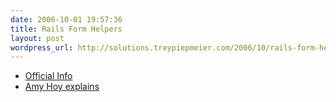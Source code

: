 ```yaml
---
date: 2006-10-01 19:57:36
title: Rails Form Helpers
layout: post
wordpress_url: http://solutions.treypiepmeier.com/2006/10/rails-form-helpers/
---
```

* [Official Info](http://rubyonrails.org/api/classes/ActionView/Helpers/FormHelper.html)
* [Amy Hoy explains](http://www.slash7.com/articles/2005/07/21/a-little-form-help-from-your-friends)